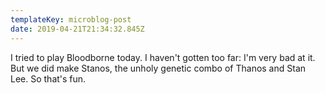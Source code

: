 ```yaml
---
templateKey: microblog-post
date: 2019-04-21T21:34:32.845Z
---
```


I tried to play Bloodborne today. I haven't gotten too far: I'm very bad at it. But we did make Stanos, the unholy genetic combo of Thanos and Stan Lee. So that's fun.
